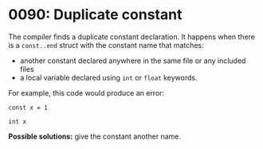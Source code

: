 # 0090: Duplicate constant

The compiler finds a duplicate constant declaration. It happens when there is a `const..end` struct with the constant name that matches:

* another constant declared anywhere in the same file or any included files
* a local variable declared using `int` or `float` keywords.

For example, this code would produce an error:

```
const x = 1

int x
```

**Possible solutions:** give the constant another name.
